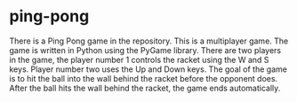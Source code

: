 # ping-pong
There is a Ping Pong game in the repository. This is a multiplayer game. The game is written in Python using the PyGame library. There are two players in the game, the player number 1 controls the racket using the W and S keys. Player number two uses the Up and Down keys. The goal of the game is to hit the ball into the wall behind the racket before the opponent does. After the ball hits the wall behind the racket, the game ends automatically.
